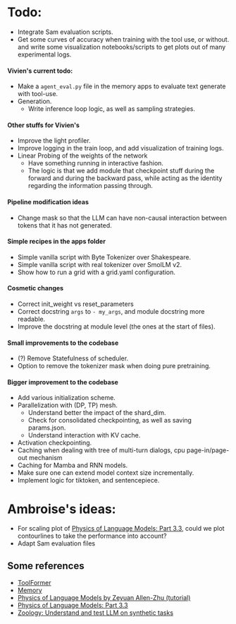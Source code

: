 # Todo:
- Integrate Sam evaluation scripts.
- Get some curves of accuracy when training with the tool use, or without. and write some visualization notebooks/scripts to get plots out of many experimental logs.

#### Vivien's current todo:
- Make a `agent_eval.py` file in the memory apps to evaluate text generate with tool-use.
- Generation.
    - Write inference loop logic, as well as sampling strategies.

#### Other stuffs for Vivien's
- Improve the light profiler.
- Improve logging in the train loop, and add visualization of training logs.
- Linear Probing of the weights of the network
    - Have something running in interactive fashion.
    - The logic is that we add module that checkpoint stuff during the forward and during the backward pass, while acting as the identity regarding the information passing through.

#### Pipeline modification ideas
- Change mask so that the LLM can have non-causal interaction between tokens that it has not generated.

#### Simple recipes in the apps folder
- Simple vanilla script with Byte Tokenizer over Shakespeare.
- Simple vanilla script with real tokenizer over SmolLM v2.
- Show how to run a grid with a grid.yaml configuration.

#### Cosmetic changes
- Correct init_weight vs reset_parameters
- Correct docstring `args` to `- my_args`, and module docstring more readable.
- Improve the docstring at module level (the ones at the start of files).

#### Small improvements to the codebase
- (?) Remove Statefulness of scheduler.
- Option to remove the tokenizer mask when doing pure pretraining.

#### Bigger improvement to the codebase
- Add various initialization scheme.
- Parallelization with (DP, TP) mesh.
    - Understand better the impact of the shard_dim.
    - Check for consolidated checkpointing, as well as saving params.json.
    - Understand interaction with KV cache.
- Activation checkpointing.
- Caching when dealing with tree of multi-turn dialogs, cpu page-in/page-out mechanism
- Caching for Mamba and RNN models.
- Make sure one can extend model context size incrementally.
- Implement logic for tiktoken, and sentencepiece.

# Ambroise's ideas:
- For scaling plot of [Physics of Language Models: Part 3.3](https://arxiv.org/pdf/2404.05405), could we plot contourlines to take the performance into account?
- Adapt Sam evaluation files

## Some references
- [ToolFormer](https://arxiv.org/pdf/2302.04761)
- [Memory](https://arxiv.org/pdf/2407.01178v1)
- [Physics of Language Models by Zeyuan Allen-Zhu (tutorial)](https://www.youtube.com/watch?v=yBL7J0kgldU)
- [Physics of Language Models: Part 3.3](https://arxiv.org/pdf/2404.05405)
- [Zoology: Understand and test LLM on synthetic tasks](https://github.com/HazyResearch/zoology)
